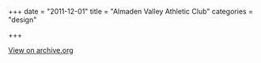 +++
date = "2011-12-01"
title = "Almaden Valley Athletic Club"
categories = "design"

+++

<p class="center"><a href="https://web.archive.org/web/20120427075558/http://www.avac.us/club/scripts/section/section.asp?NS=HOMEA" class="live-link">View on archive.org</a></p>